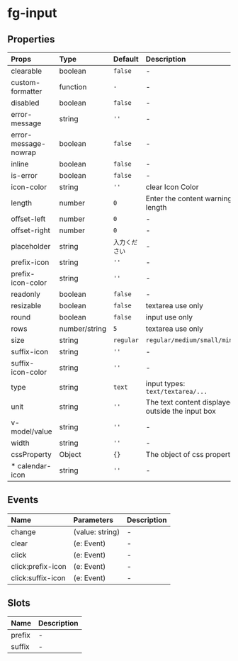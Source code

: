 # fg-input

## Properties

|Props|Type|Default|Description|
|:--|:--|:--|:--|
|clearable|boolean|`false`|-|
|custom-formatter|function|`-`|-|
|disabled|boolean|`false`|-|
|error-message|string|`''`|-|
|error-message-nowrap|boolean|`false`|-|
|inline|boolean|`false`|-|
|is-error|boolean|`false`|-|
|icon-color|string|`''`|clear Icon Color|
|length|number|`0`|Enter the content warning length|
|offset-left|number|`0`|-|
|offset-right|number|`0`|-|
|placeholder|string|`入力ください`|-|
|prefix-icon|string|`''`|-|
|prefix-icon-color|string|`''`|-|
|readonly|boolean|`false`|-|
|resizable|boolean|`false`|textarea use only|
|round|boolean|`false`|input use only|
|rows|number/string|`5`|textarea use only|
|size|string|`regular`|`regular/medium/small/mini`|
|suffix-icon|string|`''`|-|
|suffix-icon-color|string|`''`|-|
|type|string|`text`|input types: `text/textarea/...`|
|unit|string|`''`|The text content displayed outside the input box|
|v-model/value|string|`''`|-|
|width|string|`''`|-|
|cssProperty|Object|`{}`|The object of css property|
|* calendar-icon|string|`''`|-|

## Events

|Name|Parameters|Description|
|:--|:--|:--|
|change|(value: string)|-|
|clear|(e: Event)|-|
|click|(e: Event)|-|
|click:prefix-icon|(e: Event)|-|
|click:suffix-icon|(e: Event)|-|

## Slots

|Name|Description|
|:--|:--|
|prefix|-|
|suffix|-|
